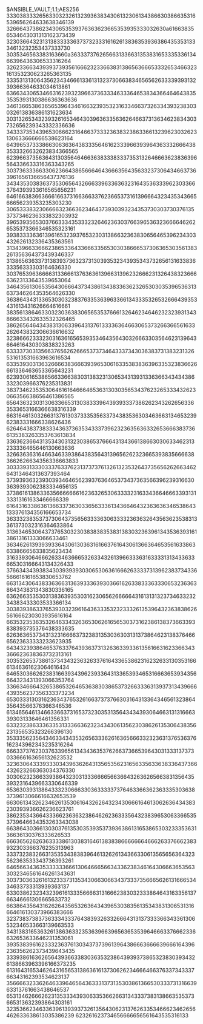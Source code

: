 $ANSIBLE_VAULT;1.1;AES256
33303833326563303232613239363834306132306134386630386635316539656264633638346139
3266643738623430653539376363623665353935333032630a616638356534643031313162373439
32303664323131383333363737323331616261383635393638643535313334613232353437333730
3035346563383163660a363337376265663133663135383165333533613466396436306533316264
32623366343939373935616662323366383138656366653332653466323161353230623265363135
33353131306435623434666133613132373066383465656263333939313239366364633034613861
63663430653466316239323966373633346333646538343664646438353535393130386636363636
34613665386365653964346166323935323163346637326334393238303032613836386131623634
30313265343239326165346430396363356362646637313634623834303732656239343332336636
34333735343965306662316466373332363832386336613239623032623130633666666538623164
64396537333866306363643833356461623339663939643633326664383533326632623834366565
62396637356364313035646466363833383337353132646663623836396564336633316363343265
30373633366330623664386566646436663564356332373064346637363961656136656437376136
34343530383637353065643266633963363632316435363339623033663764393933616565656231
64616638366366616637316636633762366537316139666432343534366566656239353235303230
30653338323066663236636234643739303932343537303037303761353737346236333832303932
39653935653037663334353332326462363037663965363236666462626535373366346535323161
39383333636139616532393765323031386632363830656465396234303432626132336435363561
31343966336662386533643366633565303038666537306365303561383261356364373439346337
31386563633731383937363237313039353234393534373265613163383633356333303164636330
30376539636666313366613763636139663139623266623132643832366663623133643539653064
34643561306535643066643734386134383363623265303035396536313637346264353564626330
36386434313365303032383763353639633661343335326532666439353431613431626664616661
38356138646330323036383065653537666132646234646232323931343866633432633532326465
38626564643438313063396431376133336364663065373266366561633262643832306636616632
32386662333230316361656539353464356430326663303564623139643664616430303838323263
63333730313566376562626665373734643337343036383731383231326531613531663963616534
63353930313632666638366639396530616335383836396335323836626661336463653365643231
62393061653865663366383031383231306534313931336366343434386332303966376235313831
38373462353530646161646664653631303035653437623265333432623066356638656461386565
65643632303130633665313038333964393933373862623432626563363533653166366638316339
66316461303266313761303733353563373438353630346366313465323962383331666338626436
62646438373833343637363534333739623236356363326536663837366135383263353763613834
33636236643135343031323038653766643134366138663030633462313233336465646130663636
32663636316466346339386438356431396562623236653938356666383662626634356336663833
30333931333033376337623137373761326132353264373565626266346264313464313637393464
37393936323930393464656239376364653734373635663962393166303639393062383334656135
37386161386336356666666162363265306333323163343664666339313133313161633466666339
61643163386361366337363033656333613436646432363636346538643133376134356166653734
36333238353737306437356563333630633332363632643563623538313361373032316364633864
31363465306437376530323038383835383138303236396134353639316138613161333066633461
36346261393939336430613036316166376164306136636465356163386363386665633835623434
31633930646662633463666532633432613966333631633331313433633665303166643134326433
37663434393834303939393030653063616662633337313962383734336566616161653830653762
66313430643833636631363933363930366162633833363330653236363864343831343830336165
63626635353031383639353031623065626666643161313132373463323234383433303533366134
30383938633765393032396164363335323233326135396432363838626561666230303935616164
66353235363532646334326365306261656530373162386138373663393838393735376438333635
62636365373431323166663732383135303630313137386462313837646665623633333233623935
64343239386465376337643936373132636339336135616631623366343366623638363732313161
30353265373861373434323632633761643365386231623263313035316661346361623064616434
64653036626238316639343962393364313365393465316663653934356664323431393066353764
33663466643265386532646536383038653732663336313937313439666439356237356333373234
65303331303162363437653261663737376630316431336434656132386435643566376366346536
61346564613466336637316537323035313564343439306466313131666339303133646461356331
63323238633363353133366362323434306135623038626135306438356231356535323266396130
35333562356434633434353265633362616365666332323631376536376162343962343235316264
66633737623037633965613434363537626637366539643031333137373033666163656132623532
32363064333933303439636264313565356231656335633638336437366432623266363034376330
30306232366339386432303133366665663664326362656638313564353932316439663330646339
65363039313864333230666330363333373764633663623633353036383739613066616632653539
66306134326234626135306164326264323430666164613062636434383230393936626236623761
38623534366433366236363238646262363335643238396530633665353739646634353263343038
66386430366130303761353035393537393638613165386530323335363136636130376333626533
66636562626363333861303831646138383866666664666263376662383932303366376235313963
33373238326631353534383839646132626134366330613565656364323562363533343736393261
64656634363533333366613064666566343362383461643066636535633032346561646261343631
30373036326161323337313534306630663437333735666562613166653434633733313939363137
63303862323432396161333566663131666238303233386464316335613766346661306665633732
66386435643162626435653263643439653038356135343831306531316664616130373966383666
32373837383736333433376438393263326664313137333366343361306532346533663139663533
34313831653632613863633235363966396563653539646663376662336632653633646231353061
39353839616233323637613034373739613964386663666639666164396236356262373439643435
33393861636265643936633830363532386439393738653238303934326138663963396166373235
61316431653462643165653138636161373062623466646637633734333766343162393534623137
35666632336264633964656436333137313530386136653033373131663963313761663438646537
65313462666262313533343930633536626631343337383138663535373665313632393864303161
32353662346336396139393732613564306231376263353466623462656462633638613035386239
623261623734656666656561643535316133
